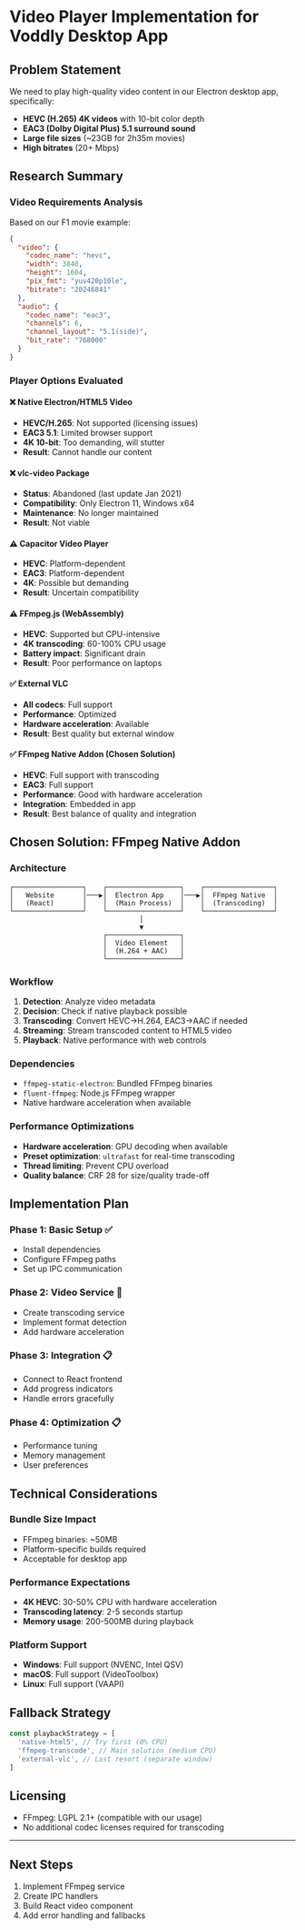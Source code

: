 # Video Player Implementation for Voddly Desktop App

## Problem Statement

We need to play high-quality video content in our Electron desktop app, specifically:

- **HEVC (H.265) 4K videos** with 10-bit color depth
- **EAC3 (Dolby Digital Plus) 5.1 surround sound**
- **Large file sizes** (~23GB for 2h35m movies)
- **High bitrates** (20+ Mbps)

## Research Summary

### Video Requirements Analysis

Based on our F1 movie example:

```json
{
  "video": {
    "codec_name": "hevc",
    "width": 3840,
    "height": 1604,
    "pix_fmt": "yuv420p10le",
    "bitrate": "20246841"
  },
  "audio": {
    "codec_name": "eac3",
    "channels": 6,
    "channel_layout": "5.1(side)",
    "bit_rate": "768000"
  }
}
```

### Player Options Evaluated

#### ❌ Native Electron/HTML5 Video

- **HEVC/H.265**: Not supported (licensing issues)
- **EAC3 5.1**: Limited browser support
- **4K 10-bit**: Too demanding, will stutter
- **Result**: Cannot handle our content

#### ❌ vlc-video Package

- **Status**: Abandoned (last update Jan 2021)
- **Compatibility**: Only Electron 11, Windows x64
- **Maintenance**: No longer maintained
- **Result**: Not viable

#### ⚠️ Capacitor Video Player

- **HEVC**: Platform-dependent
- **EAC3**: Platform-dependent
- **4K**: Possible but demanding
- **Result**: Uncertain compatibility

#### ⚠️ FFmpeg.js (WebAssembly)

- **HEVC**: Supported but CPU-intensive
- **4K transcoding**: 60-100% CPU usage
- **Battery impact**: Significant drain
- **Result**: Poor performance on laptops

#### ✅ External VLC

- **All codecs**: Full support
- **Performance**: Optimized
- **Hardware acceleration**: Available
- **Result**: Best quality but external window

#### ✅ FFmpeg Native Addon (Chosen Solution)

- **HEVC**: Full support with transcoding
- **EAC3**: Full support
- **Performance**: Good with hardware acceleration
- **Integration**: Embedded in app
- **Result**: Best balance of quality and integration

## Chosen Solution: FFmpeg Native Addon

### Architecture

```
┌─────────────────┐    ┌──────────────────┐    ┌─────────────────┐
│   Website       │───▶│  Electron App    │───▶│  FFmpeg Native  │
│   (React)       │    │  (Main Process)  │    │  (Transcoding)  │
└─────────────────┘    └──────────────────┘    └─────────────────┘
                                │
                                ▼
                       ┌──────────────────┐
                       │  Video Element   │
                       │  (H.264 + AAC)   │
                       └──────────────────┘
```

### Workflow

1. **Detection**: Analyze video metadata
2. **Decision**: Check if native playback possible
3. **Transcoding**: Convert HEVC→H.264, EAC3→AAC if needed
4. **Streaming**: Stream transcoded content to HTML5 video
5. **Playback**: Native performance with web controls

### Dependencies

- `ffmpeg-static-electron`: Bundled FFmpeg binaries
- `fluent-ffmpeg`: Node.js FFmpeg wrapper
- Native hardware acceleration when available

### Performance Optimizations

- **Hardware acceleration**: GPU decoding when available
- **Preset optimization**: `ultrafast` for real-time transcoding
- **Thread limiting**: Prevent CPU overload
- **Quality balance**: CRF 28 for size/quality trade-off

## Implementation Plan

### Phase 1: Basic Setup ✅

- Install dependencies
- Configure FFmpeg paths
- Set up IPC communication

### Phase 2: Video Service 🔄

- Create transcoding service
- Implement format detection
- Add hardware acceleration

### Phase 3: Integration 📋

- Connect to React frontend
- Add progress indicators
- Handle errors gracefully

### Phase 4: Optimization 📋

- Performance tuning
- Memory management
- User preferences

## Technical Considerations

### Bundle Size Impact

- FFmpeg binaries: ~50MB
- Platform-specific builds required
- Acceptable for desktop app

### Performance Expectations

- **4K HEVC**: 30-50% CPU with hardware acceleration
- **Transcoding latency**: 2-5 seconds startup
- **Memory usage**: 200-500MB during playback

### Platform Support

- **Windows**: Full support (NVENC, Intel QSV)
- **macOS**: Full support (VideoToolbox)
- **Linux**: Full support (VAAPI)

## Fallback Strategy

```javascript
const playbackStrategy = [
  'native-html5', // Try first (0% CPU)
  'ffmpeg-transcode', // Main solution (medium CPU)
  'external-vlc', // Last resort (separate window)
]
```

## Licensing

- FFmpeg: LGPL 2.1+ (compatible with our usage)
- No additional codec licenses required for transcoding

---

## Next Steps

1. Implement FFmpeg service
2. Create IPC handlers
3. Build React video component
4. Add error handling and fallbacks

